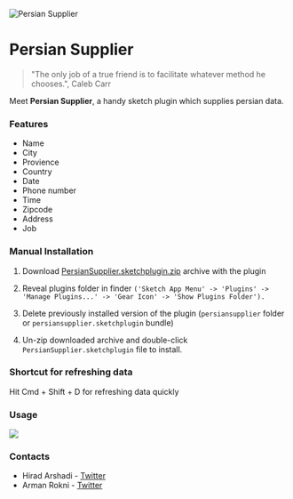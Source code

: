 ![Persian Supplier](http://s8.picofile.com/file/8352053318/Github_header.png)

# Persian Supplier

> "The only job of a true friend is to facilitate whatever method he chooses.", Caleb Carr

Meet **Persian Supplier**, a handy sketch plugin which supplies persian data.

<h3>Features</h3>
<ul>
  <li>Name</li>
  <li>City</li>
  <li>Provience</li>
  <li>Country</li>
  <li>Date</li>
  <li>Phone number</li>
  <li>Time</li>
  <li>Zipcode</li>
  <li>Address</li>
  <li>Job</li>
</ul>

<h3>Manual Installation</h3>

1. Download [PersianSupplier.sketchplugin.zip](https://github.com/hiradarshadi/PersianSupplier/releases/download/v2.0/persiansupplier.sketchplugin.zip "here") archive with the plugin

2. Reveal plugins folder in finder `('Sketch App Menu' -> 'Plugins' -> 'Manage Plugins...' -> 'Gear Icon' -> 'Show Plugins Folder').`

3. Delete previously installed version of the plugin (`persiansupplier` folder or `persiansupplier.sketchplugin` bundle)

4. Un-zip downloaded archive and double-click `PersianSupplier.sketchplugin` file to install.

<h3>Shortcut for refreshing data</h3>
Hit Cmd + Shift + D for refreshing data quickly

<h3>Usage</h3>
<img src="http://s8.picofile.com/file/8340286318/usage.gif" />

<h3>Contacts</h3>
<ul>
  <li>Hirad Arshadi - <a href="https://twitter.com/hiradary">Twitter</a></li>
  <li>Arman Rokni - <a href="https://twitter.com/arwanrokni">Twitter</a></li>
</ul>
